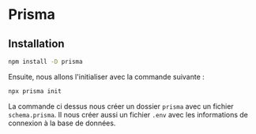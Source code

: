 # Prisma

## Installation

```bash
npm install -D prisma
```

Ensuite, nous allons l'initialiser avec la commande suivante :

```bash
npx prisma init
```

La commande ci dessus nous créer un dossier `prisma` avec un fichier `schema.prisma`. Il nous créer aussi un fichier `.env` avec les informations de connexion à la base de données.


